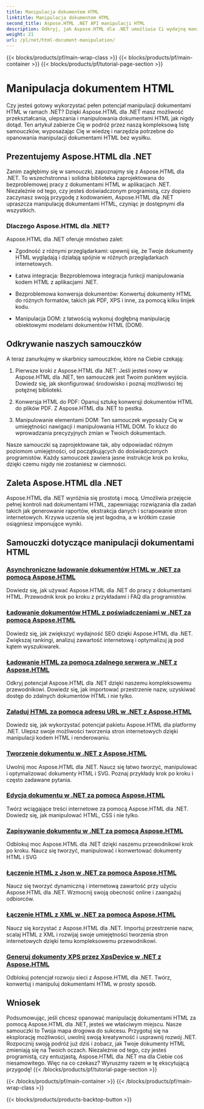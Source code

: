```yaml
---
title: Manipulacja dokumentem HTML
linktitle: Manipulacja dokumentem HTML
second_title: Aspose.HTML .NET API manipulacji HTML
description: Odkryj, jak Aspose.HTML dla .NET umożliwia Ci wydajną manipulację dokumentami HTML. Przeglądaj samouczki, które przeprowadzą Cię przez ten proces.
weight: 21
url: /pl/net/html-document-manipulation/
---
```


{{< blocks/products/pf/main-wrap-class >}}
{{< blocks/products/pf/main-container >}}
{{< blocks/products/pf/tutorial-page-section >}}

# Manipulacja dokumentem HTML


Czy jesteś gotowy wykorzystać pełen potencjał manipulacji dokumentami HTML w ramach .NET? Dzięki Aspose.HTML dla .NET masz możliwość przekształcania, ulepszania i manipulowania dokumentami HTML jak nigdy dotąd. Ten artykuł zabierze Cię w podróż przez naszą kompleksową listę samouczków, wyposażając Cię w wiedzę i narzędzia potrzebne do opanowania manipulacji dokumentami HTML bez wysiłku.

## Prezentujemy Aspose.HTML dla .NET

Zanim zagłębimy się w samouczki, zapoznajmy się z Aspose.HTML dla .NET. To wszechstronna i solidna biblioteka zaprojektowana do bezproblemowej pracy z dokumentami HTML w aplikacjach .NET. Niezależnie od tego, czy jesteś doświadczonym programistą, czy dopiero zaczynasz swoją przygodę z kodowaniem, Aspose.HTML dla .NET upraszcza manipulację dokumentami HTML, czyniąc je dostępnymi dla wszystkich.

### Dlaczego Aspose.HTML dla .NET?

Aspose.HTML dla .NET oferuje mnóstwo zalet:

- Zgodność z różnymi przeglądarkami: upewnij się, że Twoje dokumenty HTML wyglądają i działają spójnie w różnych przeglądarkach internetowych.

- Łatwa integracja: Bezproblemowa integracja funkcji manipulowania kodem HTML z aplikacjami .NET.

- Bezproblemowa konwersja dokumentów: Konwertuj dokumenty HTML do różnych formatów, takich jak PDF, XPS i inne, za pomocą kilku linijek kodu.

- Manipulacja DOM: z łatwością wykonuj dogłębną manipulację obiektowymi modelami dokumentów HTML (DOM).

## Odkrywanie naszych samouczków

A teraz zanurkujmy w skarbnicy samouczków, które na Ciebie czekają:

1. Pierwsze kroki z Aspose.HTML dla .NET: Jeśli jesteś nowy w Aspose.HTML dla .NET, ten samouczek jest Twoim punktem wyjścia. Dowiedz się, jak skonfigurować środowisko i poznaj możliwości tej potężnej biblioteki.

2. Konwersja HTML do PDF: Opanuj sztukę konwersji dokumentów HTML do plików PDF. Z Aspose.HTML dla .NET to pestka.

3. Manipulowanie elementami DOM: Ten samouczek wyposaży Cię w umiejętności nawigacji i manipulowania HTML DOM. To klucz do wprowadzania precyzyjnych zmian w Twoich dokumentach.

Nasze samouczki są zaprojektowane tak, aby odpowiadać różnym poziomom umiejętności, od początkujących do doświadczonych programistów. Każdy samouczek zawiera jasne instrukcje krok po kroku, dzięki czemu nigdy nie zostaniesz w ciemności.

## Zaleta Aspose.HTML dla .NET

Aspose.HTML dla .NET wyróżnia się prostotą i mocą. Umożliwia przejęcie pełnej kontroli nad dokumentami HTML, zapewniając rozwiązania dla zadań takich jak generowanie raportów, ekstrakcja danych i scrapowanie stron internetowych. Krzywa uczenia się jest łagodna, a w krótkim czasie osiągniesz imponujące wyniki.

## Samouczki dotyczące manipulacji dokumentami HTML
### [Asynchroniczne ładowanie dokumentów HTML w .NET za pomocą Aspose.HTML](./load-html-doc-asynchronously/)
Dowiedz się, jak używać Aspose.HTML dla .NET do pracy z dokumentami HTML. Przewodnik krok po kroku z przykładami i FAQ dla programistów.
### [Ładowanie dokumentów HTML z poświadczeniami w .NET za pomocą Aspose.HTML](./load-html-doc-with-credentials/)
Dowiedz się, jak zwiększyć wydajność SEO dzięki Aspose.HTML dla .NET. Zwiększaj rankingi, analizuj zawartość internetową i optymalizuj ją pod kątem wyszukiwarek.
### [Ładowanie HTML za pomocą zdalnego serwera w .NET z Aspose.HTML](./load-html-using-remote-server/)
Odkryj potencjał Aspose.HTML dla .NET dzięki naszemu kompleksowemu przewodnikowi. Dowiedz się, jak importować przestrzenie nazw, uzyskiwać dostęp do zdalnych dokumentów HTML i nie tylko.
### [Załaduj HTML za pomocą adresu URL w .NET z Aspose.HTML](./load-html-using-url/)
Dowiedz się, jak wykorzystać potencjał pakietu Aspose.HTML dla platformy .NET. Ulepsz swoje możliwości tworzenia stron internetowych dzięki manipulacji kodem HTML i renderowaniu.
### [Tworzenie dokumentu w .NET z Aspose.HTML](./creating-a-document/)
Uwolnij moc Aspose.HTML dla .NET. Naucz się łatwo tworzyć, manipulować i optymalizować dokumenty HTML i SVG. Poznaj przykłady krok po kroku i często zadawane pytania.
### [Edycja dokumentu w .NET za pomocą Aspose.HTML](./editing-a-document/)
Twórz wciągające treści internetowe za pomocą Aspose.HTML dla .NET. Dowiedz się, jak manipulować HTML, CSS i nie tylko.
### [Zapisywanie dokumentu w .NET za pomocą Aspose.HTML](./saving-a-document/)
Odblokuj moc Aspose.HTML dla .NET dzięki naszemu przewodnikowi krok po kroku. Naucz się tworzyć, manipulować i konwertować dokumenty HTML i SVG
### [Łączenie HTML z Json w .NET za pomocą Aspose.HTML](./merge-html-with-json/)
Naucz się tworzyć dynamiczną i internetową zawartość przy użyciu Aspose.HTML dla .NET. Wzmocnij swoją obecność online i zaangażuj odbiorców.
### [Łączenie HTML z XML w .NET za pomocą Aspose.HTML](./merge-html-with-xml/)
Naucz się korzystać z Aspose.HTML dla .NET. Importuj przestrzenie nazw, scalaj HTML z XML i rozwijaj swoje umiejętności tworzenia stron internetowych dzięki temu kompleksowemu przewodnikowi.
### [Generuj dokumenty XPS przez XpsDevice w .NET z Aspose.HTML](./generate-xps-documents-by-xpsdevice/)
Odblokuj potencjał rozwoju sieci z Aspose.HTML dla .NET. Twórz, konwertuj i manipuluj dokumentami HTML w prosty sposób.

## Wniosek

Podsumowując, jeśli chcesz opanować manipulację dokumentami HTML za pomocą Aspose.HTML dla .NET, jesteś we właściwym miejscu. Nasze samouczki to Twoja mapa drogowa do sukcesu. Przygotuj się na eksplorację możliwości, uwolnij swoją kreatywność i usprawnij rozwój .NET. Rozpocznij swoją podróż już dziś i zobacz, jak Twoje dokumenty HTML zmieniają się na Twoich oczach. Niezależnie od tego, czy jesteś programistą, czy entuzjastą, Aspose.HTML dla .NET ma dla Ciebie coś niesamowitego. Więc na co czekasz? Wyruszmy razem w tę ekscytującą przygodę!
{{< /blocks/products/pf/tutorial-page-section >}}

{{< /blocks/products/pf/main-container >}}
{{< /blocks/products/pf/main-wrap-class >}}

{{< blocks/products/products-backtop-button >}}

